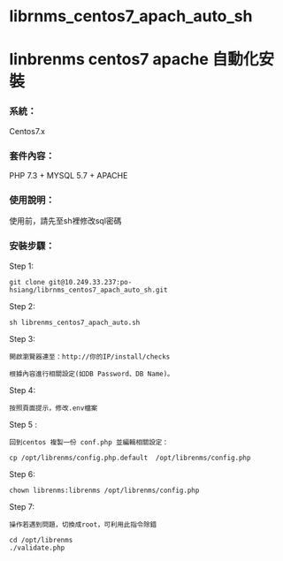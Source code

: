 # librnms_centos7_apach_auto_sh
linbrenms centos7 apache 自動化安裝
======================
### 系統：
Centos7.x

### 套件內容：
PHP 7.3 + MYSQL 5.7 + APACHE

### 使用說明：
使用前，請先至sh裡修改sql密碼

### 安裝步驟：
Step 1:
```
git clone git@10.249.33.237:po-hsiang/librnms_centos7_apach_auto_sh.git
```
Step 2:
```
sh librenms_centos7_apach_auto.sh
```
Step 3:
```
開啟瀏覽器連至：http://你的IP/install/checks

根據內容進行相關設定(如DB Password、DB Name)。
```
Step 4:
```
按照頁面提示，修改.env檔案
```
Step 5 :
```
回到centos 複製一份 conf.php 並編輯相關設定：
```
```
cp /opt/librenms/config.php.default  /opt/librenms/config.php
```
Step 6:
```
chown librenms:librenms /opt/librenms/config.php
```
Step 7:
```
操作若遇到問題，切換成root，可利用此指令除錯
```
```
cd /opt/librenms
./validate.php
```
